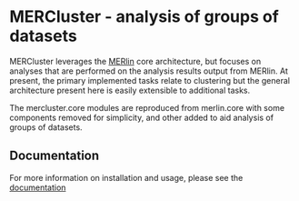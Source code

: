 # MERCluster - analysis of groups of datasets

MERCluster leverages the [MERlin](https://github.com/ZhuangLab/MERlin) core
architecture, but focuses on analyses that are performed on the analysis results
output from MERlin. At present, the primary implemented tasks relate to clustering 
but the general architecture present here is easily extensible to additional tasks. 

The mercluster.core modules are reproduced from merlin.core with some
components removed for simplicity, and other added to aid analysis of groups
of datasets.

## Documentation

For more information on installation and usage, please see the [documentation](https://mercluster.readthedocs.io/en/latest/)